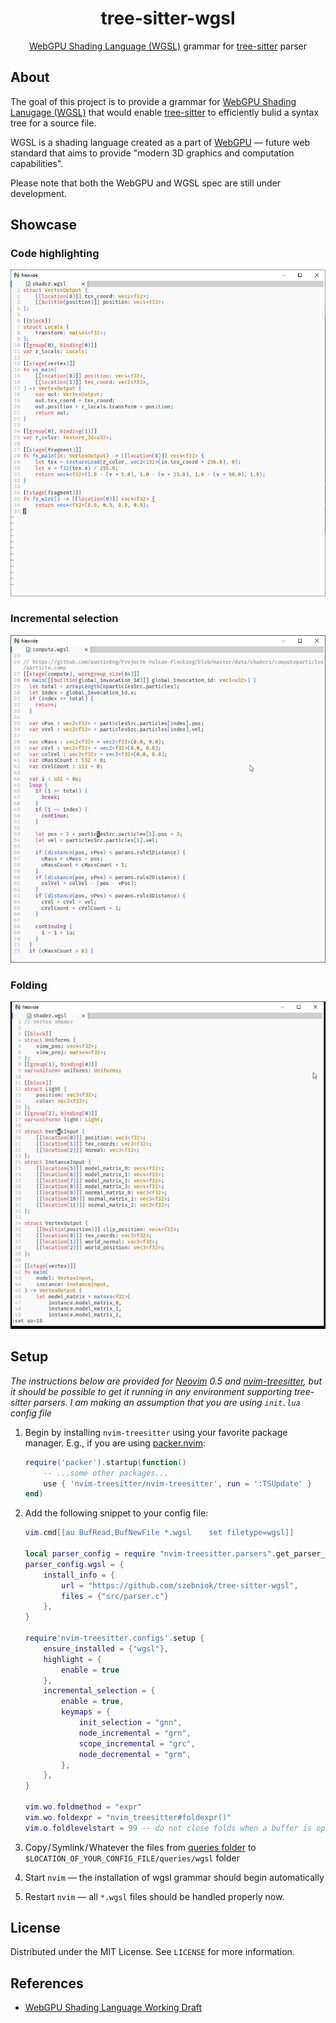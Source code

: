 <div align="center">
    <h1>
        tree-sitter-wgsl
	</h1>
    <p>
        <a href="https://www.w3.org/TR/WGSL/">WebGPU Shading Language (WGSL)</a> grammar for <a href="https://tree-sitter.github.io/tree-sitter/">tree-sitter</a> parser
    </p>
</div>

## About

The goal of this project is to provide a grammar for [WebGPU Shading Lanugage (WGSL)](https://www.w3.org/TR/WGSL/) that would enable [tree-sitter](https://tree-sitter.github.io/tree-sitter/) to efficiently bulid a syntax tree for a source file.

WGSL is a shading language created as a part of [WebGPU](https://www.w3.org/community/gpu/) &#x2014; future web standard that aims to provide "modern 3D graphics and computation capabilities".

Please note that both the WebGPU and WGSL spec are still under development.

## Showcase

### Code highlighting

![Code highlighting](./assets/code-highlighting.png)

### Incremental selection

![Incremental selection](./assets/incremental-selection.gif)

### Folding
![Folding](./assets/folding.gif)

## Setup

*The instructions below are provided for [Neovim](https://neovim.io/) 0.5 and [nvim-treesitter](https://github.com/nvim-treesitter/nvim-treesitter), but it should be possible to get it running in any environment supporting tree-sitter parsers. I am making an assumption that you are using `init.lua` config file*

1. Begin by installing `nvim-treesitter` using your favorite package manager. E.g., if you are using [packer.nvim](https://github.com/wbthomason/packer.nvim):

    ```lua
    require('packer').startup(function()
        -- ...some other packages...
        use { 'nvim-treesitter/nvim-treesitter', run = ':TSUpdate' }
    end)
    ```

2. Add the following snippet to your config file:

   ```lua
   vim.cmd[[au BufRead,BufNewFile *.wgsl	set filetype=wgsl]]
   
   local parser_config = require "nvim-treesitter.parsers".get_parser_configs()
   parser_config.wgsl = {
       install_info = {
           url = "https://github.com/szebniok/tree-sitter-wgsl",
           files = {"src/parser.c"}
       },
   }
   
   require'nvim-treesitter.configs'.setup {
       ensure_installed = {"wgsl"},
       highlight = {
           enable = true
       },
       incremental_selection = {
           enable = true,
           keymaps = {
               init_selection = "gnn",
               node_incremental = "grn",
               scope_incremental = "grc",
               node_decremental = "grm",
           },
       },
   }
   
   vim.wo.foldmethod = "expr"
   vim.wo.foldexpr = "nvim_treesitter#foldexpr()"
   vim.o.foldlevelstart = 99 -- do not close folds when a buffer is opened
   ```
   
3. Copy&#x200A;/&#x200A;Symlink&#x200A;/&#x200A;Whatever the files from [queries folder](https://github.com/szebniok/tree-sitter-wgsl/tree/master/queries) to `$LOCATION_OF_YOUR_CONFIG_FILE/queries/wgsl` folder 

4. Start `nvim` &#x2014; the installation of wgsl grammar should begin automatically
5. Restart `nvim` &#x2014; all `*.wgsl` files should be handled properly now.

## License

Distributed under the MIT License. See `LICENSE` for more information.

## References

* [WebGPU Shading Language Working Draft](https://www.w3.org/TR/WGSL/)